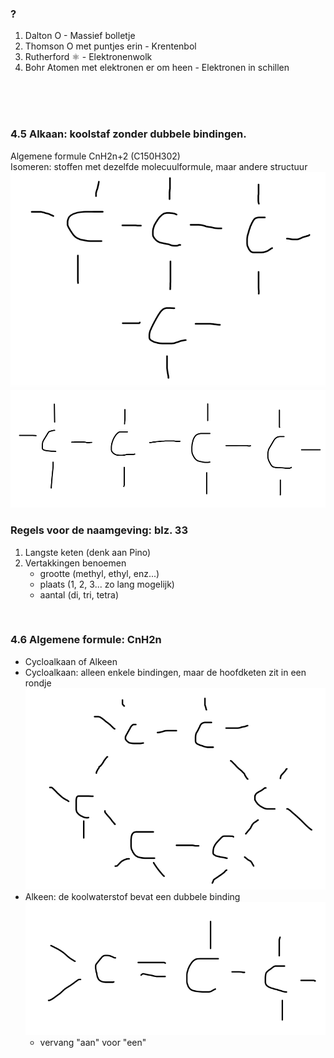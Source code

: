### ?
1. Dalton       O                                 - Massief bolletje 
2. Thomson      O met puntjes erin                - Krentenbol
3. Rutherford   ⚛                                 - Elektronenwolk
4. Bohr         Atomen met elektronen er om heen  - Elektronen in schillen
</br>
</br>
</br>

### 4.5 Alkaan: koolstaf zonder dubbele bindingen. </br>
Algemene formule CnH2n+2 (C150H302)</BR>
Isomeren: stoffen met dezelfde molecuulformule, maar andere structuur
![pic1](https://raw.githubusercontent.com/second2falcon/school_files/main/Screenshot%202022-06-10%20at%2010.57.04.png)
![pic2](https://raw.githubusercontent.com/second2falcon/school_files/main/Screenshot%202022-06-10%20at%2010.57.33.png)
</br>

### Regels voor de naamgeving: blz. 33 </br>

1. Langste keten (denk aan Pino)
2. Vertakkingen benoemen
    - grootte (methyl, ethyl, enz...)
    - plaats (1, 2, 3... zo lang mogelijk)
    - aantal (di, tri, tetra)
</br>

### 4.6 Algemene formule: CnH2n
- Cycloalkaan of Alkeen
- Cycloalkaan: alleen enkele bindingen, maar de hoofdketen zit in een rondje ![pic4](https://raw.githubusercontent.com/second2falcon/school_files/main/Screenshot%202022-06-10%20at%2011.10.07.png)
- Alkeen: de koolwaterstof bevat een dubbele binding ![pic3](https://raw.githubusercontent.com/second2falcon/school_files/main/Screenshot%202022-06-10%20at%2011.09.53.png)
    -   vervang "aan" voor "een"